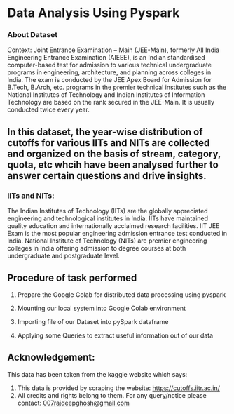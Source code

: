 # Data Analysis Using Pyspark

### About Dataset
Context:
Joint Entrance Examination – Main (JEE-Main), formerly All India Engineering Entrance Examination (AIEEE), is an Indian standardised computer-based test for admission to various technical undergraduate programs in engineering, architecture, and planning across colleges in India. The exam is conducted by the JEE Apex Board for Admission for B.Tech, B.Arch, etc. programs in the premier technical institutes such as the National Institutes of Technology and Indian Institutes of Information Technology are based on the rank secured in the JEE-Main. It is usually conducted twice every year.

## In this dataset, the year-wise distribution of cutoffs for various IITs and NITs are collected and organized on the basis of stream, category, quota, etc whcih have been analysed further to answer certain questions and drive insights.

### IITs and NITs:
The Indian Institutes of Technology (IITs) are the globally appreciated engineering and technological institutes in India. IITs have maintained quality education and internationally acclaimed research facilities. IIT JEE Exam is the most popular engineering admission entrance test conducted in India.
National Institute of Technology (NITs) are premier engineering colleges in India offering admission to degree courses at both undergraduate and postgraduate level.

## Procedure of task performed
1. Prepare the Google Colab for distributed data processing using pyspark

2. Mounting our local system into Google Colab environment

3. Importing file of our Dataset into pySpark dataframe

4. Applying some Queries to extract useful information out of our data

## Acknowledgement:
This data has been taken from the kaggle website which says:
  1. This data is provided by scraping the website: https://cutoffs.iitr.ac.in/
  2. All credits and rights belong to them. For any query/notice please contact: 007rajdeepghosh@gmail.com
